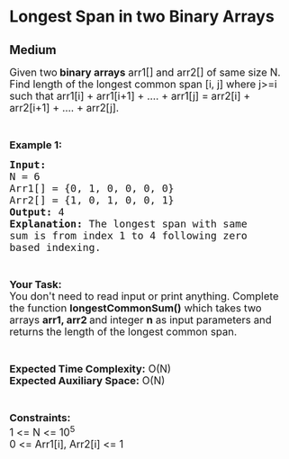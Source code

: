 # Longest Span in two Binary Arrays
## Medium
<div class="problems_problem_content__Xm_eO"><p><span style="font-size:18px">Given two<strong> binary arrays</strong> arr1[] and arr2[] of same size N. Find length of the longest common span [i, j]&nbsp;where j&gt;=i such that arr1[i] + arr1[i+1] + …. + arr1[j] = arr2[i] + arr2[i+1] + …. + arr2[j].&nbsp;</span></p>

<p>&nbsp;</p>

<p><span style="font-size:18px"><strong>Example 1:</strong></span></p>

<pre><span style="font-size:18px"><strong>Input:
</strong>N = 6
Arr1[] = {0,&nbsp;1,&nbsp;0,&nbsp;0,&nbsp;0,&nbsp;0}
Arr2[] = {1,&nbsp;0,&nbsp;1,&nbsp;0,&nbsp;0,&nbsp;1}
<strong>Output:</strong> 4
<strong>Explanation:</strong> The longest span with same
sum is from index 1 to 4 following zero 
based indexing.</span>
</pre>

<p>&nbsp;</p>

<p><span style="font-size:18px"><strong>Your Task:</strong><br>
You don't need to read input or print anything.&nbsp;Complete the function <strong>longestCommonSum()</strong>&nbsp;which takes two arrays&nbsp;<strong>arr1, arr2&nbsp;</strong>and integer&nbsp;<strong>n</strong>&nbsp;as input parameters&nbsp;and returns the length of the longest common span.</span></p>

<p>&nbsp;</p>

<p><span style="font-size:18px"><strong>Expected Time Complexity:</strong>&nbsp;O(N)<br>
<strong>Expected Auxiliary Space:</strong>&nbsp;O(N)</span></p>

<p>&nbsp;</p>

<p><span style="font-size:18px"><strong>Constraints:</strong><br>
1 &lt;= N &lt;= 10<sup>5</sup><br>
0 &lt;= Arr1[i], Arr2[i] &lt;= 1</span></p>
</div>